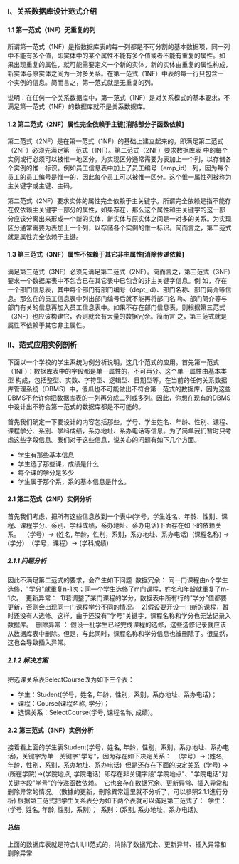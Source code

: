 ### I、关系数据库设计范式介绍

#### 1.1 第一范式（1NF）无重复的列

所谓第一范式（1NF）是指数据库表的每一列都是不可分割的基本数据项，同一列中不能有多个值，即实体中的某个属性不能有多个值或者不能有重复的属性。如 果出现重复的属性，就可能需要定义一个新的实体，新的实体由重复的属性构成，新实体与原实体之间为一对多关系。在第一范式（1NF）中表的每一行只包含一 个实例的信息。简而言之，第一范式就是无重复的列。

说明：在任何一个关系数据库中，第一范式（1NF）是对关系模式的基本要求，不满足第一范式（1NF）的数据库就不是关系数据库。 

#### 1.2 第二范式（2NF）属性完全依赖于主键\[消除部分子函数依赖\]

第二范式（2NF）是在第一范式（1NF）的基础上建立起来的，即满足第二范式（2NF）必须先满足第一范式（1NF）。第二范式（2NF）要求数据库表 中的每个实例或行必须可以被惟一地区分。为实现区分通常需要为表加上一个列，以存储各个实例的惟一标识。例如员工信息表中加上了员工编号（emp\_id） 列，因为每个员工的员工编号是惟一的，因此每个员工可以被惟一区分。这个惟一属性列被称为主关键字或主键、主码。 

第二范式（2NF）要求实体的属性完全依赖于主关键字。所谓完全依赖是指不能存在仅依赖主关键字一部分的属性，如果存在，那么这个属性和主关键字的这一部 分应该分离出来形成一个新的实体，新实体与原实体之间是一对多的关系。为实现区分通常需要为表加上一个列，以存储各个实例的惟一标识。简而言之，第二范式 就是属性完全依赖于主键。 

#### 1.3 第三范式（3NF）属性不依赖于其它非主属性\[消除传递依赖\]

满足第三范式（3NF）必须先满足第二范式（2NF）。简而言之，第三范式（3NF）要求一个数据库表中不包含已在其它表中已包含的非主关键字信息。例 如，存在一个部门信息表，其中每个部门有部门编号（dept\_id）、部门名称、部门简介等信息。那么在的员工信息表中列出部门编号后就不能再将部门名 称、部门简介等与部门有关的信息再加入员工信息表中。如果不存在部门信息表，则根据第三范式（3NF）也应该构建它，否则就会有大量的数据冗余。简而言 之，第三范式就是属性不依赖于其它非主属性。 

### II、范式应用实例剖析

下面以一个学校的学生系统为例分析说明，这几个范式的应用。首先第一范式（1NF）：数据库表中的字段都是单一属性的，不可再分。这个单一属性由基本类型 构成，包括整型、实数、字符型、逻辑型、日期型等。在当前的任何关系数据库管理系统（DBMS）中，傻瓜也不可能做出不符合第一范式的数据库，因为这些 DBMS不允许你把数据库表的一列再分成二列或多列。因此，你想在现有的DBMS中设计出不符合第一范式的数据库都是不可能的。 

首先我们确定一下要设计的内容包括那些。学号、学生姓名、年龄、性别、课程、课程学分、系别、学科成绩，系办地址、系办电话等信息。为了简单我们暂时只考虑这些字段信息。我们对于这些信息，说关心的问题有如下几个方面。 

* 学生有那些基本信息
* 学生选了那些课，成绩是什么
* 每个课的学分是多少
* 学生属于那个系，系的基本信息是什么。

#### 2.1 第二范式（2NF）实例分析

首先我们考虑，把所有这些信息放到一个表中\(学号，学生姓名、年龄、性别、课程、课程学分、系别、学科成绩，系办地址、系办电话\)下面存在如下的依赖关系。 
（学号）→ \(姓名, 年龄，性别，系别，系办地址、系办电话\) 
\(课程名称\) → \(学分\) 
（学号，课程）→ \(学科成绩\)

##### 2.1.1 问题分析
因此不满足第二范式的要求，会产生如下问题 
数据冗余： 同一门课程由n个学生选修，"学分"就重复n-1次；同一个学生选修了m门课程，姓名和年龄就重复了m-1次。 
更新异常： 
 1\)若调整了某门课程的学分，数据表中所有行的"学分"值都要更新，否则会出现同一门课程学分不同的情况。 
2\)假设要开设一门新的课程，暂时还没有人选修。这样，由于还没有"学号"关键字，课程名称和学分也无法记录入数据库。 
删除异常 ： 假设一批学生已经完成课程的选修，这些选修记录就应该从数据库表中删除。但是，与此同时，课程名称和学分信息也被删除了。很显然，这也会导致插入异常。

##### 2.1.2 解决方案
把选课关系表SelectCourse改为如下三个表：

* 学生：Student\(学号，姓名, 年龄，性别，系别，系办地址、系办电话\)；
* 课程：Course\(课程名称, 学分\)；
* 选课关系：SelectCourse\(学号, 课程名称, 成绩\)。

#### 2.2 第三范式（3NF）实例分析
接着看上面的学生表Student\(学号，姓名, 年龄，性别，系别，系办地址、系办电话\)，关键字为单一关键字"学号"，因为存在如下决定关系： 
（学号）→ \(姓名, 年龄，性别，系别，系办地址、系办电话\) 
 但是还存在下面的决定关系 
\(学号\) → \(所在学院\)→\(学院地点, 学院电话\) 
即存在非关键字段"学院地点"、"学院电话"对关键字段"学号"的传递函数依赖。 
 它也会存在数据冗余、更新异常、插入异常和删除异常的情况。 \(數據的更新，刪除異常這里就不分析了，可以參照2.1.1進行分析\)
根据第三范式把学生关系表分为如下两个表就可以滿足第三范式了： 
 学生：\(学号, 姓名, 年龄, 性别，系别\)； 
系别：\(系别, 系办地址、系办电话\)。 

#### 总结
上面的数据库表就是符合I,II,III范式的，消除了数据冗余、更新异常、插入异常和删除异常

